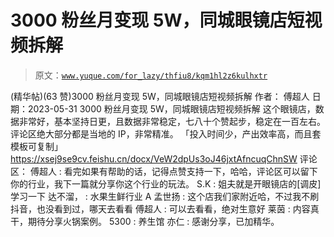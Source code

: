 # 3000 粉丝月变现 5W，同城眼镜店短视频拆解

> 原文：[`www.yuque.com/for_lazy/thfiu8/kqm1hl2z6kulhxtr`](https://www.yuque.com/for_lazy/thfiu8/kqm1hl2z6kulhxtr)

<ne-h2 id="94ae45af" data-lake-id="94ae45af"><ne-heading-ext><ne-heading-anchor></ne-heading-anchor><ne-heading-fold></ne-heading-fold></ne-heading-ext><ne-heading-content><ne-text id="u29fbc5d3">(精华帖)(63 赞)3000 粉丝月变现 5W，同城眼镜店短视频拆解</ne-text></ne-heading-content></ne-h2> <ne-p id="u60c35867" data-lake-id="u60c35867"><ne-text id="uc32e955b">作者： 傅超人</ne-text></ne-p> <ne-p id="uceb324cf" data-lake-id="uceb324cf"><ne-text id="u8f0352c8">日期：2023-05-31</ne-text></ne-p> <ne-p id="u342f57e7" data-lake-id="u342f57e7"><ne-text id="u2ad1389d">3000 粉丝月变现 5W，同城眼镜店短视频拆解</ne-text></ne-p> <ne-p id="uce1a24b2" data-lake-id="uce1a24b2"><ne-text id="u161dc33e">这个眼镜店，数据非常好，基本坚持日更，且数据非常稳定，七八十个赞起步，稳定在一百左右。</ne-text></ne-p> <ne-p id="ud0af9d51" data-lake-id="ud0af9d51"><ne-text id="ub20aeccc">评论区绝大部分都是当地的 IP，非常精准。</ne-text></ne-p> <ne-p id="u01e8d962" data-lake-id="u01e8d962"><ne-text id="uaf82608f">「投入时间少，产出效率高，而且套模板可复制」</ne-text> [<ne-text id="u31dd9ec7">https://xsej9se9cv.feishu.cn/docx/VeW2dpUs3oJ46jxtAfncuqChnSW</ne-text>](https://xsej9se9cv.feishu.cn/docx/VeW2dpUs3oJ46jxtAfncuqChnSW)</ne-p> <ne-hole id="ub02a23eb" data-lake-id="ub02a23eb"><ne-card data-card-name="hr" data-card-type="block" id="Npx5V" data-event-boundary="card"><ne-p id="uf2d91b80" data-lake-id="uf2d91b80"><ne-text id="u1faea967">评论区：</ne-text></ne-p> <ne-p id="u3d14b2a9" data-lake-id="u3d14b2a9"><ne-text id="ue85a9f8b">傅超人 : 看完如果有帮助的话，记得点赞支持一下，哈哈，评论区可以留下你的行业，我下一篇就分享你这个行业的玩法。</ne-text> <ne-text id="u0e6b76ef">S.K : 姐夫就是开眼镜店的[调皮] 学习一下</ne-text> <ne-text id="udd916608">达不溜， : 水果生鲜行业</ne-text> <ne-text id="u66e6e365">A 孟世扬 : 这个店我们家附近哈，不过我不刷抖音，也没看到过，哪天去看看</ne-text> <ne-text id="u985cdc84">傅超人 : 可以去看看，绝对生意好</ne-text> <ne-text id="u91da6f77">莱茵 : 内容真干，期待分享火锅案例。</ne-text> <ne-text id="ud96acb67">5300 : 养生馆</ne-text> <ne-text id="u917e8026">亦仁 : 感谢分享，已加精华。</ne-text></ne-p></ne-card></ne-hole>